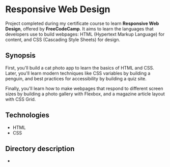 # Responsive Web Design

Project completed during my certificate course to learn **Responsive Web Design**, offered by **FreeCodeCamp**. It aims to learn the languages that developers use to build webpages: HTML (Hypertext Markup Language) for content, and CSS (Cascading Style Sheets) for design.

## Synopsis

First, you'll build a cat photo app to learn the basics of HTML and CSS. Later, you'll learn modern techniques like CSS variables by building a penguin, and best practices for accessibility by building a quiz site.

Finally, you'll learn how to make webpages that respond to different screen sizes by building a photo gallery with Flexbox, and a magazine article layout with CSS Grid.

## Technologies

* HTML
* CSS

## Directory description
-
